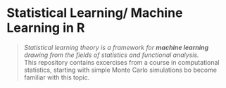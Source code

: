# Statistical Learning/ Machine Learning in R
>*Statistical learning theory is a framework for **machine learning** drawing from the fields of statistics and functional analysis.*<br>
This repository contains excercises from a course in computational statistics, starting with simple Monte Carlo simulations bo become familiar with this topic. 
